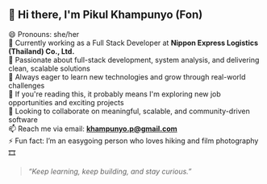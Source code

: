 ## 👋 Hi there, I'm Pikul Khampunyo (Fon)

😄 Pronouns: she/her  
💼 Currently working as a Full Stack Developer at **Nippon Express Logistics (Thailand) Co., Ltd.**  
🚀 Passionate about full-stack development, system analysis, and delivering clean, scalable solutions  
🌱 Always eager to learn new technologies and grow through real-world challenges  
👀 If you're reading this, it probably means I'm exploring new job opportunities and exciting projects  
💞️ Looking to collaborate on meaningful, scalable, and community-driven software  
📫 Reach me via email: **khampunyo.p@gmail.com**  
⚡ Fun fact: I’m an easygoing person who loves hiking and film photography 🎞️

> *“Keep learning, keep building, and stay curious.”*
